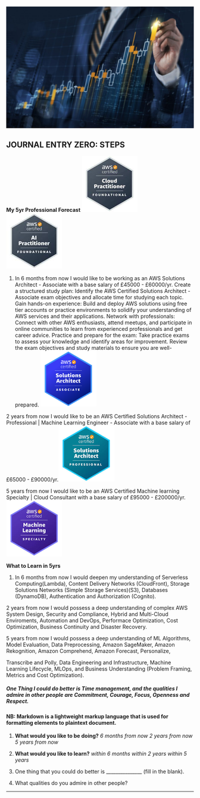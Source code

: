 ![Alt text](5yr.png)
## JOURNAL ENTRY ZERO: STEPS
 **My 5yr Professional Forecast**
 ![alt text](image-4.png)  ![alt text](image-5.png)
1.  In 6 months from now I would like to be working as an AWS Solutions Architect - Associate with a base salary of £45000 - £60000/yr. 
Create a structured study plan: Identify the AWS Certified Solutions Architect - Associate exam objectives and allocate time for studying each topic.
Gain hands-on experience: Build and deploy AWS solutions using free tier accounts or practice environments to solidify your understanding of AWS services and their applications.
Network with professionals: Connect with other AWS enthusiasts, attend meetups, and participate in online communities to learn from experienced professionals and get career advice.
Practice and prepare for the exam: Take practice exams to assess your knowledge and identify areas for improvement. Review the exam objectives and study materials to ensure you are well-prepared.
![alt text](image.png)

2 years from now I would like to be  an AWS Certified Solutions Architect - Professional | Machine Learning Engineer - Associate with a base salary of £65000 - £90000/yr.![alt text](image-1.png)

5 years from now I would like to be an AWS Certified Machine learning Specialty | Cloud Consultant with a base salary of £95000 - £200000/yr.![alt text](image-3.png)

**What to Learn in 5yrs**
1. In 6 months from now I would deepen my understanding of Serverless Computing(Lambda), Content Delivery Networks (CloudFront), Storage Solutions Networks (Simple Storage Services)(S3), Databases (DynamoDB), Authentication and Authorization (Cognito).
 
 2 years from now I would possess a deep understanding of complex AWS System Design, Security and Compliance, Hybrid and Multi-Cloud Enviroments, Automation and DevOps, Performace Optimization, Cost Optimization, Business Continuity and Disaster Recovery.
 
 5 years from now I would possess a deep understanding of ML Algorithms, Model Evaluation, Data Preprocessing, Amazon SageMaker, Amazon Rekognition, Amazon Comprehend, Amazon Forecast, Personalize, 
 
 Transcribe and Polly, Data Engineering and Infrastructure, Machine Learning Lifecycle, MLOps, and Business Understanding (Problem Framing, Metrics and Cost Optimization).

 ##### One Thing I could do better is Time management, and the qualities I admire in other people are Commitment, Courage, Focus, Openness and Respect.

#### NB: Markdown is a lightweight markup language that is used for formatting elements to plaintext document. 


1. **What would you like to be doing?** 
*6 months from now*
*2 years from now*
*5 years from now*

1. **What would you like to learn?**
*within 6 months*
*within 2 years*
*within 5 years*


1. One thing that you could do better is  _______________ (fill in the blank).

1. What qualities do you admire in other people?
----


